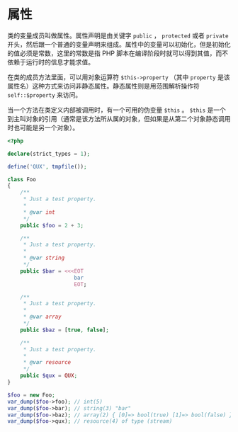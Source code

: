# 属性

类的变量成员叫做属性。属性声明是由关键字 `public` ， `protected` 或者 `private` 开头，然后跟一个普通的变量声明来组成。属性中的变量可以初始化，但是初始化的值必须是常数，这里的常数是指 PHP 脚本在编译阶段时就可以得到其值，而不依赖于运行时的信息才能求值。

在类的成员方法里面，可以用对象运算符 `$this->property` （其中 `property` 是该属性名）这种方式来访问非静态属性。静态属性则是用范围解析操作符 `self::$property` 来访问。

当一个方法在类定义内部被调用时，有一个可用的伪变量 `$this` 。 `$this` 是一个到主叫对象的引用（通常是该方法所从属的对象，但如果是从第二个对象静态调用时也可能是另一个对象）。

```php
<?php

declare(strict_types = 1);

define('QUX', tmpfile());

class Foo
{
    /**
     * Just a test property.
     *
     * @var int
     */
    public $foo = 2 + 3;

    /**
     * Just a test property.
     *
     * @var string
     */
    public $bar = <<<EOT
                     bar
                     EOT;

    /**
     * Just a test property.
     *
     * @var array
     */
    public $baz = [true, false];

    /**
     * Just a test property.
     *
     * @var resource
     */
    public $qux = QUX;
}

$foo = new Foo;
var_dump($foo->foo); // int(5)
var_dump($foo->bar); // string(3) "bar"
var_dump($foo->baz); // array(2) { [0]=> bool(true) [1]=> bool(false) }
var_dump($foo->qux); // resource(4) of type (stream)

```

